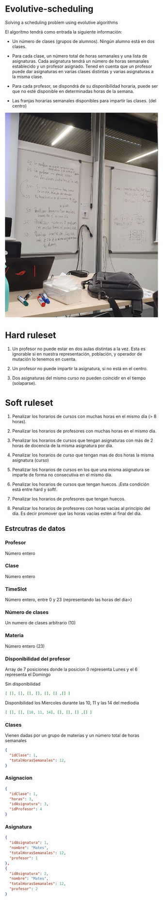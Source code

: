 # Evolutive-scheduling

Solving a scheduling problem using evolutive algorithms

El algoritmo tendrá como entrada la siguiente
información:

* Un número de clases (grupos de alumnos). Ningún alumno está en dos clases.

* Para cada clase, un número total de horas semanales y una lista de asignaturas.
Cada asignatura tendrá un número de horas semanales establecido y un profesor
asignado. Tened en cuenta que un profesor puede dar asignaturas en varias
clases distintas y varias asignaturas a la misma clase.

* Para cada profesor, se dispondrá de su disponibilidad horaria, puede ser que no
esté disponible en determinadas horas de la semana.

* Las franjas horarias semanales disponibles para impartir las clases. (del centro)


<img src="class.jpeg">

# Hard ruleset

1. Un profesor no puede estar en dos aulas distintas a la vez. Esta es ignorable si en nuestra representación, población, y operador de mutación lo tenemos en cuenta.

2. Un profesor no puede impartir la asignatura, si no está en el centro.

3. Dos asignaturas del mismo curso no pueden coincidir en el tiempo (solaparse).


# Soft ruleset

1. Penalizar los horarios de cursos con muchas horas en el mismo día (> 8 horas).

2. Penalizar los horarios de profesores con muchas horas en el mismo día.

3. Penalizar los horarios de cursos que tengan asignaturas con más de 2 horas de docencia de la misma asignatura por día.

4. Penalizar los horarios de curso que tengan mas de dos horas la misma asignatura (curso)

5. Penalizar los horarios de cursos en los que una misma asignatura se imparte de forma no consecutiva en el mismo día.

6. Penalizar los horarios de cursos que tengan huecos. ¡Esta condición está entre hard y soft!.

7. Penalizar los horarios de profesores que tengan huecos.

8. Penalizar los horarios de profesores con horas vacías al principio del día. Es decir promover que las horas vacías estén al final del día.



## Estrcutras de datos

### Profesor
Número entero

### Clase
Número entero

### TimeSlot
Número entero, entre 0 y 23 (representando las horas del dia>)


### Número de clases
Un numero de clases arbitrario (10)

### Materia
Número entero (23)

### Disponibilidad del profesor
Array de 7 posiciones donde la posicion 0 representa Lunes y el 6 representa el Domingo

Sin disponibilidad
```json
[ [], [], [], [], [], [] ,[] ]
```

Disponibilidad los Miercoles durante las 10, 11 y las 14 del mediodia
```json
[ [], [], [10, 11, 14], [], [], [] ,[] ]
```

### Clases
Vienen dadas por un grupo de materias y un número total de horas semanales
```json
{
  "idClase": 1,
  "totalHorasSemanales": 12,
}
``` 
### Asignacion
```json
{
  "idClase": 1,
  "horas": 3,
  "idAsignatura": 3,
  "idProfesor": 4
}
``` 
### Asignatura
```json
{
  "idAsignatura": 1,
  "nombre": "Mates",
  "totalHorasSemanales": 12,
  "profesor": 1
},
{
  "idAsignatura": 2,
  "nombre": "Mates",
  "totalHorasSemanales": 12,
  "profesor": 2
}
```
